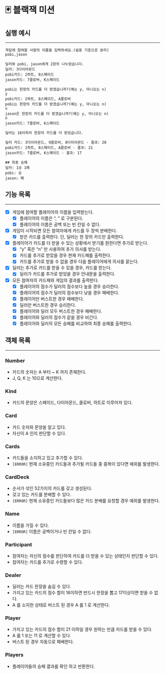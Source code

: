# 🃏 블랙잭 미션

## 실행 예시

---

```
게임에 참여할 사람의 이름을 입력하세요.(쉼표 기준으로 분리)
pobi,jason

딜러와 pobi, jason에게 2장의 나누었습니다.
딜러: 3다이아몬드
pobi카드: 2하트, 8스페이드
jason카드: 7클로버, K스페이드

pobi는 한장의 카드를 더 받겠습니까?(예는 y, 아니오는 n)
y
pobi카드: 2하트, 8스페이드, A클로버
pobi는 한장의 카드를 더 받겠습니까?(예는 y, 아니오는 n)
n
jason은 한장의 카드를 더 받겠습니까?(예는 y, 아니오는 n)
n
jason카드: 7클로버, K스페이드

딜러는 16이하라 한장의 카드를 더 받았습니다.

딜러 카드: 3다이아몬드, 9클로버, 8다이아몬드 - 결과: 20
pobi카드: 2하트, 8스페이드, A클로버 - 결과: 21
jason카드: 7클로버, K스페이드 - 결과: 17

## 최종 승패
딜러: 1승 1패
pobi: 승
jason: 패
```

## 기능 목록

---

- [x]  게임에 참여할 플레이어의 이름을 입력받는다.
    - [x]  플레이어의 이름은 “, ” 로 구분된다.
    - [x]  플레이어의 이름은 공백 또는 빈 칸일 수 없다.

- [x]  게임이 시작되면 모든 참여자에게 카드를 두 장씩 분배한다.
    - [x]  받은 카드를 출력한다. 단, 딜러는 한 장의 카드만 출력한다.

- [x]  플레이어가 카드를 더 받을 수 있는 상황에서 받기를 원한다면 추가로 받는다.
    - [x]  “y” 혹은 “n” 만 사용하여 추가 의사를 받는다.
    - [x]  카드를 추가로 받았을 경우 현재 카드패를 출력한다.
    - [x]  카드를 추가로 받을 수 없을 경우 다음 플레이어에게 의사를 묻는다.

- [x]  딜러는 추가로 카드를 받을 수 있을 경우, 카드를 받는다.
    - [x]  딜러가 카드를 추가로 받았을 경우 안내문을 출력한다.

- [x]  모든 참여자의 카드패와 게임의 결과를 출력한다.
    - [x]  플레이어의 점수가 딜러의 점수보다 높을 경우 승리한다.
    - [x]  플레이어의 점수가 딜러의 점수보다 낮을 경우 패배한다.
    - [x]  플레이어만 버스트한 경우 패배한다.
    - [x]  딜러만 버스트한 경우 승리한다.
    - [x]  플레이어와 딜러 모두 버스트한 경우 패배한다.
    - [x]  플레이어와 딜러의 점수가 같을 경우 비긴다.
    - [x]  플레이어와 딜러의 모든 승패를 비교하여 최종 승패를 출력한다.

## 객체 목록

---

### Number

- 카드의 숫자는 A 부터 ~ K 까지 존재한다.
- J, Q, K 는 10으로 계산한다.

### Kind

- 카드의 문양은 스페이드, 다이아몬드, 클로버, 하트로 이루어져 있다.

### Card

- 카드 숫자와 문양을 알고 있다.
- 자신이 A 인지 판단할 수 있다.

### Cards

- 카드들을 소지하고 있고 추가할 수 있다.
- `[ERROR]` 현재 소유중인 카드들과 추가될 카드들 중 중복이 있다면 예외를 발생한다.

### CardDeck

- 순서가 섞인 52가지의 카드를 갖고 생성된다.
- 갖고 있는 카드를 분배할 수 있다.
- `[ERROR]` 현재 소유중인 카드들보다 많은 카드 분배를 요청할 경우 예외를 발생한다.

### Name

- 이름을 가질 수 있다.
- `[ERROR]` 이름은 공백이거나 빈 칸일 수 없다.

### Participant

- 참여자는 자신의 점수를 판단하여 카드를 더 받을 수 있는 상태인지 판단할 수 있다.
- 참여자는 카드를 추가로 수령할 수 있다.

### Dealer

- 딜러는 카드 한장을 숨길 수 있다.
- 가지고 있는 카드의 점수 합이 16이하면 반드시 한장을 뽑고 17이상이면 받을 수 없다.
- A 를 소지한 상태로 버스트 된 경우 A 를 1 로 계산한다.

### Player

- 가지고 있는 카드의 점수 합이 21 이하일 경우 원하는 만큼 카드를 받을 수 있다.
- A 를 1 또는 11 로 계산할 수 있다.
- 버스트 된 경우 자동으로 패배한다.

### Players

- 플레이어들의 승패 결과를 확인 하고 반환한다.
